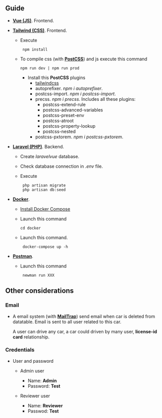 ## Guide

- **[Vue (JS)](https://vuejs.org/)**. Frontend.
- **[Tailwind (CSS)](https://tailwindcss.com/)**. Frontend. 
    - Execute 
    
           npm install

    - To compile css (with **[PostCSS](https://postcss.org/)**) and js execute this command 
    
          npm run dev | npm run prod 

        - Install this **PostCSS** plugins
            - [tailwindcss](https://tailwindcss.com/docs/guides/laravel) 
            - autoprefixer. *npm i autoprefixer*.
            - postcss-import. *npm i postcss-import*.
            - precss. *npm i precss*. Includes all these plugins:
                - postcss-extend-rule
                - postcss-advanced-variables
                - postcss-preset-env
                - postcss-atroot
                - postcss-property-lookup
                - postcss-nested
            - postcss-pxtorem. *npm i postcss-pxtorem*.

- **[Laravel (PHP)](https://laravel.com/)**. Backend.
    - Create *laravelvue* database.
    - Check database connection in *.env* file.
    - Execute

           php artisan migrate
           php artisan db:seed
           
- **[Docker](https://www.docker.com/)**.
    - [Install Docker Compose](https://docs.docker.com/compose/install/)

    -  Launch this command

           cd docker

    - Launch this command.

           docker-compose up -h

- **[Postman](https://www.postman.com/)**.
    - Launch this command

           newman run XXX

## Other considerations

### Email

- A email system (with **[MailTrap](https://mailtrap.io/)**) send email when car is deleted from datatable. Email is sent to all user related to this car.

  A user can drive any car, a car could driven by many user, **license-id card** relationship.

### Credentials

- User and password

    - Admin user

        - Name: **Admin**
        - Password: **Test**

    - Reviewer user

        - Name: **Reviewer**
        - Passwod: **Test**

